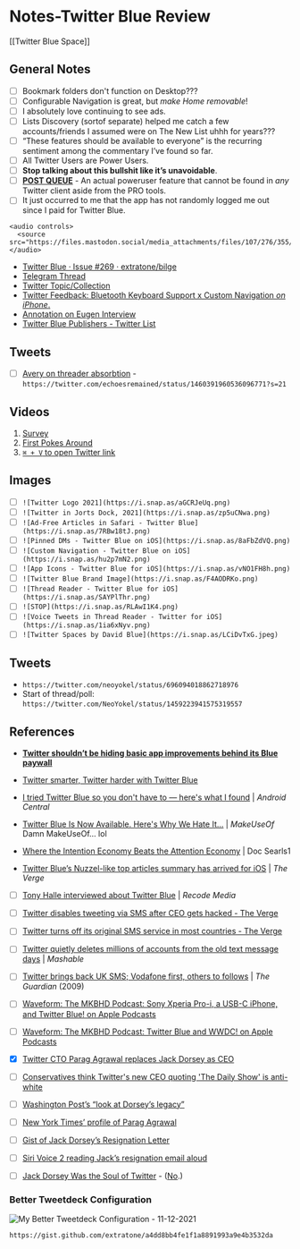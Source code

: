 # Notes-Twitter Blue Review

[[Twitter Blue Space]]

## General Notes
- [ ] Bookmark folders don't function on Desktop???
- [ ] Configurable Navigation is great, but *make Home removable*!
- [ ] I absolutely love continuing to see ads.
- [ ] Lists Discovery (sortof separate) helped me catch a few accounts/friends I assumed were on The New List uhhh for years???
- [ ] “These features should be available to everyone” is the recurring sentiment among the commentary I’ve found so far.
- [ ] All Twitter Users are Power Users.
- [ ] **Stop talking about this bullshit like it’s unavoidable**.
- [ ] [**POST QUEUE**](https://twitter.com/NeoYokel/status/1460486229800230914) - An actual poweruser feature that cannot be found in *any* Twitter client aside from the PRO tools.
- [ ] It just occurred to me that the app has not randomly logged me out since I paid for Twitter Blue.  

```
<audio controls>
  <source src="https://files.mastodon.social/media_attachments/files/107/276/355/120/986/584/original/55e5d0410d13b8ec.mp3">
</audio>
```

- [Twitter Blue · Issue #269 · extratone/bilge](https://github.com/extratone/bilge/issues/269)
- [Telegram Thread](https://t.me/s/extratone/8134)
- [Twitter Topic/Collection](https://twitter.com/NeoYokel/timelines/1459236827248967690)
- [Twitter Feedback: Bluetooth Keyboard Support x Custom Navigation *on iPhone*.](drafts://open?uuid=E25B0B9C-9463-4B76-B6A1-CC8E36A0F34F)
- [Annotation on Eugen Interview](https://hyp.is/znp7tEQJEeySOXvhkqI2DQ/bilge.world/eugen-rochko-interview)
- [Twitter Blue Publishers - Twitter List](https://twitter.com/i/lists/1448014243245150209)

## Tweets
- [ ] [Avery on threader absorbtion](https://twitter.com/echoesremained/status/1460391960536096771) - `https://twitter.com/echoesremained/status/1460391960536096771?s=21`

## Videos
1. [Survey](https://twitter.com/NeoYokel/status/1459232262986379265)
2. [First Pokes Around](https://twitter.com/NeoYokel/status/1459235983174639626)
3. [`⌘ + V` to open Twitter link](https://twitter.com/neoyokel/status/1460658848914673671)

## Images
- [ ] `![Twitter Logo 2021](https://i.snap.as/aGCRJeUq.png)`
- [ ] `![Twitter in Jorts Dock, 2021](https://i.snap.as/zp5uCNwa.png)`
- [ ] `![Ad-Free Articles in Safari - Twitter Blue](https://i.snap.as/7RBw18tJ.png)`
- [ ] `![Pinned DMs - Twitter Blue on iOS](https://i.snap.as/8aFbZdVQ.png)`
- [ ] `![Custom Navigation - Twitter Blue on iOS](https://i.snap.as/hu2p7mN2.png)`
- [ ] `![App Icons - Twitter Blue for iOS](https://i.snap.as/vNO1FH8h.png)`
- [ ] `![Twitter Blue Brand Image](https://i.snap.as/F4AODRKo.png)`
- [ ] `![Thread Reader - Twitter Blue for iOS](https://i.snap.as/SAYPlThr.png)`
- [ ] `![STOP](https://i.snap.as/RLAwI1K4.png)`
- [ ] `![Voice Tweets in Thread Reader - Twitter for iOS](https://i.snap.as/1ia6xNyv.png)`
- [ ] `![Twitter Spaces by David Blue](https://i.snap.as/LCiDvTxG.jpeg)`

## Tweets

- `https://twitter.com/neoyokel/status/696094018862718976`
- Start of thread/poll: `https://twitter.com/NeoYokel/status/1459223941575319557`

## References

- [**Twitter shouldn’t be hiding basic app improvements behind its Blue paywall**](https://www.theverge.com/2021/11/14/22778827/twitter-blue-undo-button-paywall-features-paid-free)

- [Twitter smarter, Twitter harder with Twitter Blue](https://blog.twitter.com/en_us/topics/product/2021/twitter-smarter--twitter-harder-with-twitter-blue)

- [I tried Twitter Blue so you don't have to — here's what I found](https://www.androidcentral.com/i-tried-twitter-blue-so-you-dont-have) | *Android Central*

- [Twitter Blue Is Now Available. Here's Why We Hate It...](https://www.makeuseof.com/twitter-blue-available-why-we-hate-it/) | *MakeUseOf* Damn MakeUseOf… lol
- [Where the Intention Economy Beats the Attention Economy](https://blogs.harvard.edu/doc/2021/10/04/where-intention/) | Doc Searls1 
- [Twitter Blue’s Nuzzel-like top articles summary has arrived for iOS](https://www.theverge.com/2021/11/15/22783594/twitter-blue-nuzzel-top-articles-ios-arrivial-top-articles) | *The Verge*

  

- [ ] [Tony Halle interviewed about Twitter Blue](https://megaphone.link/VMP7301782835) | *Recode Media*

- [ ] [Twitter disables tweeting via SMS after CEO gets hacked - The Verge](https://www.theverge.com/2019/9/4/20849865/twitter-disables-sms-text-message-tweeting-jack-dorsey-ceo-hack)

- [ ] [Twitter turns off its original SMS service in most countries - The Verge](https://www.theverge.com/2020/4/27/21238131/twitter-sms-notifications-disabled-jack-dorsey-hack)

- [ ] [Twitter quietly deletes millions of accounts from the old text message days](https://mashable.com/article/twitter-sms-changes-account-removals) | *Mashable*

- [ ] [Twitter brings back UK SMS; Vodafone first, others to follows](https://www.theguardian.com/media/pda/2009/mar/27/twitter-socialnetworking1) | *The Guardian* (2009)

- [ ] [‎Waveform: The MKBHD Podcast: Sony Xperia Pro-i, a USB-C iPhone, and Twitter Blue! on Apple Podcasts](https://podcasts.apple.com/us/podcast/sony-xperia-pro-i-a-usb-c-iphone-and-twitter-blue/id1474429475?i=1000541583420)

- [ ] [‎Waveform: The MKBHD Podcast: Twitter Blue and WWDC! on Apple Podcasts](https://podcasts.apple.com/us/podcast/twitter-blue-and-wwdc/id1474429475?i=1000525031067)
- [x] [Twitter CTO Parag Agrawal replaces Jack Dorsey as CEO](https://www.theverge.com/2021/11/29/22807651/jack-dorsey-steps-down-twitter-ceo-parag-agrawal-replacement)
- [ ] [Conservatives think Twitter's new CEO quoting 'The Daily Show' is anti-white](https://www.inputmag.com/culture/right-wing-losers-think-twitters-new-ceo-paraphrasing-the-daily-show-is-anti-white)
- [ ] [Washington Post’s “look at Dorsey’s legacy”](https://www.washingtonpost.com/technology/2021/11/29/dorsey-steps-down-twitter/)
- [ ] [New York Times’ profile of Parag Agrawal](https://www.nytimes.com/2021/11/29/technology/parag-agrawal-twitter.html)
- [ ] [Gist of Jack Dorsey’s Resignation Letter](https://gist.github.com/extratone/0430ca7ed934cd0ed66e452ba90f014b)
- [ ] [Siri Voice 2 reading Jack’s resignation email aloud](https://whyp.it/t/jack-dorseys-resignation-email-read-aloud-by-siri-voice-2-eX5Yg)
- [ ] [Jack Dorsey Was the Soul of Twitter](https://www.wired.com/story/jack-dorsey-was-the-soul-of-twitter/) - ([No](https://twitter.com/neoyokel/status/1465557949875736582).)



### Better Tweetdeck Configuration

![My Better Tweetdeck Configuration - 11-12-2021](BetterTweetdeck11-12-2021.png)

`https://gist.github.com/extratone/a4dd8bb4fe1f1a8891993a9e4b3532da`